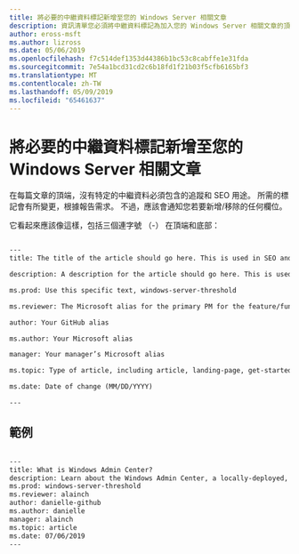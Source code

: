 ```yaml
---
title: 將必要的中繼資料標記新增至您的 Windows Server 相關文章
description: 資訊清單您必須將中繼資料標記為加入您的 Windows Server 相關文章的頂端。 所需的標記會有所變更，根據您報告和小組的需求。
author: eross-msft
ms.author: lizross
ms.date: 05/06/2019
ms.openlocfilehash: f7c514def1353d44386b1bc53c8cabffe1e31fda
ms.sourcegitcommit: 7e54a1bcd31cd2c6b18fd1f21b03f5cfb6165bf3
ms.translationtype: MT
ms.contentlocale: zh-TW
ms.lasthandoff: 05/09/2019
ms.locfileid: "65461637"
---
```

# <a name="add-the-required-metadata-tags-to-your-windows-server-related-article"></a>將必要的中繼資料標記新增至您的 Windows Server 相關文章

在每篇文章的頂端，沒有特定的中繼資料必須包含的追蹤和 SEO 用途。 所需的標記會有所變更，根據報告需求。 不過，應該會通知您若要新增/移除的任何欄位。

它看起來應該像這樣，包括三個連字號 （-） 在頂端和底部：

```markdown

---
title: The title of the article should go here. This is used in SEO and search results.

description: A description for the article should go here. This is used in search results, to provide users with information about whether the article has the information they’re looking for.

ms.prod: Use this specific text, windows-server-threshold

ms.reviewer: The Microsoft alias for the primary PM for the feature/functionality

author: Your GitHub alias

ms.author: Your Microsoft alias

manager: Your manager’s Microsoft alias

ms.topic: Type of article, including article, landing-page, get-started-article, or reference

ms.date: Date of change (MM/DD/YYYY)

---

```

## <a name="example"></a>範例

```markdown

---
title: What is Windows Admin Center?
description: Learn about the Windows Admin Center, a locally-deployed, browser-based management tool set that lets you manage your Windows Servers with no Azure or cloud dependency.
ms.prod: windows-server-threshold
ms.reviewer: alainch
author: danielle-github
ms.author: danielle
manager: alainch
ms.topic: article
ms.date: 07/06/2019
---

```